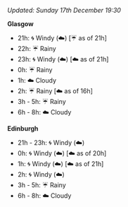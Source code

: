 *Updated: Sunday 17th December 19:30*

**Glasgow**

* 21h: :cyclone: Windy (:cloud:) [:umbrella: as of 21h]
* 22h: :umbrella: Rainy
* 23h: :cyclone: Windy (:cloud:) [:cloud: as of 21h]
* 0h: :umbrella: Rainy
* 1h: :cloud: Cloudy
* 2h: :umbrella: Rainy [:cloud: as of 16h]
* 3h - 5h: :umbrella: Rainy
* 6h - 8h: :cloud: Cloudy

**Edinburgh**

* 21h - 23h: :cyclone: Windy (:cloud:)
* 0h: :cyclone: Windy (:cloud:) [:cloud: as of 20h]
* 1h: :cyclone: Windy (:cloud:) [:cloud: as of 21h]
* 2h: :cyclone: Windy (:cloud:)
* 3h - 5h: :umbrella: Rainy
* 6h - 8h: :cloud: Cloudy
